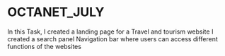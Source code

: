 # OCTANET_JULY
 In this Task, I created a landing page for a Travel and tourism website 
 I created a search panel  Navigation bar where users can access different functions of the websites

